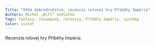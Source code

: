 ```yaml
---
Title: "Vôňa dobrodružstva: recenzia rolovej hry Příběhy Impéria"
Authors: Michal „Bifi“ Sedlačko
Tags: fantasy, steampunk, recenzia, Příběhy Impéria, systémy
Color: violet
---
```

Recenzia rolovej hry Příběhy Impéria.
